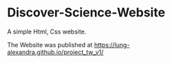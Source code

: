 # Discover-Science-Website 

A simple Html, Css website. 

The Website was published at https://lung-alexandra.github.io/proiect_tw_v1/
